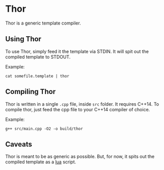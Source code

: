 # Thor

Thor is a generic template compiler.

## Using Thor

To use Thor, simply feed it the template via STDIN.
It will spit out the compiled template to STDOUT.

Example:

    cat somefile.template | thor

## Compiling Thor

Thor is written in a single `.cpp` file, inside `src` folder.
It requires C++14. To compile thor, just feed the cpp file to
your C++14 compiler of choice.

Example:

    g++ src/main.cpp -O2 -o build/thor

## Caveats

Thor is meant to be as generic as possible. But, for now, it spits
out the compiled template as a [lua](http://www.lua.org) script.